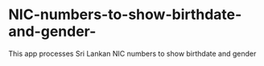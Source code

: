 # NIC-numbers-to-show-birthdate-and-gender-
This app processes Sri Lankan NIC numbers to show birthdate and gender
